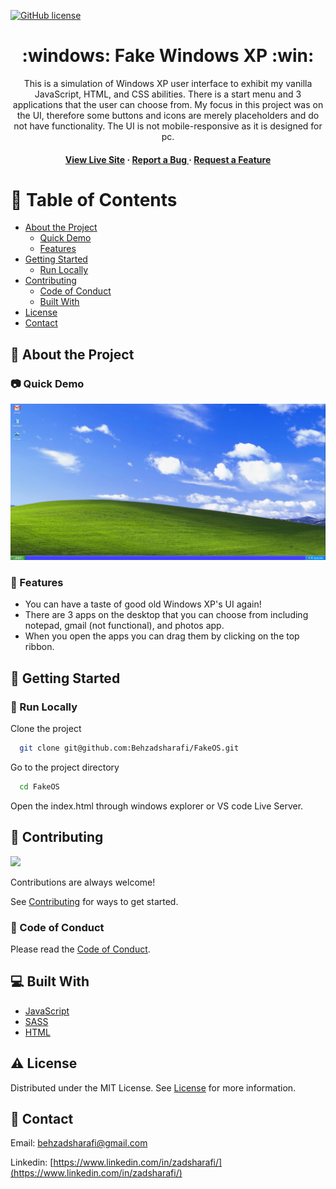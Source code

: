 [![GitHub license](https://img.shields.io/badge/license-MIT-blue.svg)](https://github.com/Behzadsharafi/FakeOS/blob/main/LICENSE)

<div align='center'>

<h1> :windows: Fake Windows XP :win:</h1>
<p>This is a simulation of Windows XP user interface to exhibit my vanilla JavaScript, HTML, and CSS abilities. There is a start menu and 3 applications that the user can choose from. My focus in this project was on the UI, therefore some buttons and icons are merely placeholders and do not have functionality. The UI is not mobile-responsive as it is designed for pc.</p>

<h4> <a href="https://fakewinxp.netlify.app/">View Live Site</a> <span> · </span> <a href="https://github.com/Behzadsharafi/FakeOS/issues"> Report a Bug </a> <span> · </span> <a href="https://github.com/Behzadsharafi/FakeOS/issues"> Request a Feature </a> </h4>

</div>

# :notebook_with_decorative_cover: Table of Contents

- [About the Project](#star2-about-the-project)
  - [Quick Demo](#camera-quick-demo)
  - [Features](#dart-features)
- [Getting Started](#toolbox-getting-started)
  - [Run Locally](#running-run-locally)
- [Contributing](#wave-contributing)
  - [Code of Conduct](#scroll-code-of-conduct)
  - [Built With](#computer-built-with)
- [License](#warning-license)
- [Contact](#handshake-contact)

## :star2: About the Project

### :camera: Quick Demo

<div align="center"> <a href="https://fakewinxp.netlify.app/"><img src="/images/demo.gif" alt='demo' width='800'/></a> </div>

### :dart: Features

- You can have a taste of good old Windows XP's UI again!
- There are 3 apps on the desktop that you can choose from including notepad, gmail (not functional), and photos app.
- When you open the apps you can drag them by clicking on the top ribbon.

## :toolbox: Getting Started

### :running: Run Locally

Clone the project

```bash
  git clone git@github.com:Behzadsharafi/FakeOS.git
```

Go to the project directory

```bash
  cd FakeOS
```

Open the index.html through windows explorer or VS code Live Server.

## :wave: Contributing

<a href="https://github.com/Behzadsharafi/FakeOS/graphs/contributors"> <img src="https://contrib.rocks/image?repo=Louis3797/awesome-readme-template" /> </a>

Contributions are always welcome!

See [Contributing](https://github.com/Behzadsharafi/FakeOS/blob/master/CONTRIBUTING.md) for ways to get started.

### :scroll: Code of Conduct

Please read the [Code of Conduct](https://github.com/Behzadsharafi/FakeOS/blob/master/CODE_OF_CONDUCT.md).

## :computer: Built With

- [JavaScript](https://www.javascript.com/)
- [SASS](https://sass-lang.com/)
- [HTML](https://developer.mozilla.org/en-US/docs/Learn/Getting_started_with_the_web/HTML_basics)

## :warning: License

Distributed under the MIT License. See [License](https://github.com/Behzadsharafi/FakeOS/blob/master/LICENSE) for more information.

## :handshake: Contact

Email: behzadsharafi@gmail.com

Linkedin: [https://www.linkedin.com/in/zadsharafi/](https://www.linkedin.com/in/zadsharafi/)
